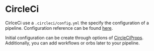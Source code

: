 # CircleCi

CirlceCi use a `.circleci/config.yml` the specify the configuration of a pipeline. 
Configuration reference can be found [here](https://circleci.com/docs/2.0/configuration-reference).

Initial configuration can be create through options of [CircleCiProps](../src/circleci/model.ts).
Additionally, you can add workflows or orbs later to your pipeline.

```js

```
